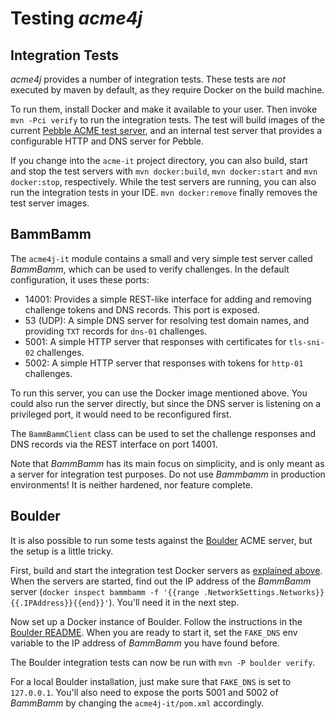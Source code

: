 # Testing _acme4j_

## Integration Tests

_acme4j_ provides a number of integration tests. These tests are _not_ executed by maven by default, as they require Docker on the build machine.

To run them, install Docker and make it available to your user. Then invoke `mvn -Pci verify` to run the integration tests. The test will build images of the current [Pebble ACME test server](https://github.com/letsencrypt/pebble), and an internal test server that provides a configurable HTTP and DNS server for Pebble.

If you change into the `acme-it` project directory, you can also build, start and stop the test servers with `mvn docker:build`, `mvn docker:start` and `mvn docker:stop`, respectively. While the test servers are running, you can also run the integration tests in your IDE. `mvn docker:remove` finally removes the test server images.

## BammBamm

The `acme4j-it` module contains a small and very simple test server called _BammBamm_, which can be used to verify challenges. In the default configuration, it uses these ports:

* 14001: Provides a simple REST-like interface for adding and removing challenge tokens and DNS records. This port is exposed.
* 53 (UDP): A simple DNS server for resolving test domain names, and providing `TXT` records for `dns-01` challenges.
* 5001: A simple HTTP server that responses with certificates for `tls-sni-02` challenges.
* 5002: A simple HTTP server that responses with tokens for `http-01` challenges.

To run this server, you can use the Docker image mentioned above. You could also run the server directly, but since the DNS server is listening on a privileged port, it would need to be reconfigured first.

The `BammBammClient` class can be used to set the challenge responses and DNS records via the REST interface on port 14001.

Note that _BammBamm_ has its main focus on simplicity, and is only meant as a server for integration test purposes. Do not use _Bammbamm_ in production environments! It is neither hardened, nor feature complete.

## Boulder

It is also possible to run some tests against the [Boulder](https://github.com/letsencrypt/boulder) ACME server, but the setup is a little tricky.

First, build and start the integration test Docker servers as [explained above](#Integration_Tests). When the servers are started, find out the IP address of the _BammBamm_ server (`docker inspect bammbamm -f '{{range .NetworkSettings.Networks}}{{.IPAddress}}{{end}}'`). You'll need it in the next step.

Now set up a Docker instance of Boulder. Follow the instructions in the [Boulder README](https://github.com/letsencrypt/boulder#quickstart). When you are ready to start it, set the `FAKE_DNS` env variable to the IP address of _BammBamm_ you have found before.

The Boulder integration tests can now be run with `mvn -P boulder verify`.

For a local Boulder installation, just make sure that `FAKE_DNS` is set to `127.0.0.1`. You'll also need to expose the ports 5001 and 5002 of _BammBamm_ by changing the `acme4j-it/pom.xml` accordingly.
